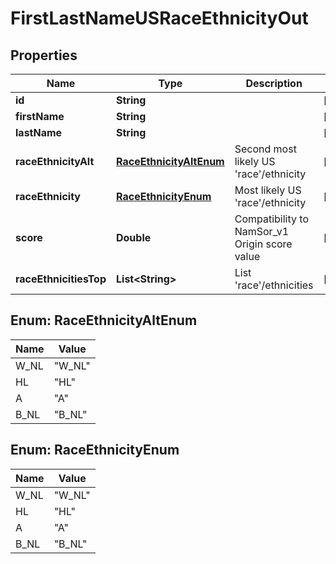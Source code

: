 
# FirstLastNameUSRaceEthnicityOut

## Properties
Name | Type | Description | Notes
------------ | ------------- | ------------- | -------------
**id** | **String** |  |  [optional]
**firstName** | **String** |  |  [optional]
**lastName** | **String** |  |  [optional]
**raceEthnicityAlt** | [**RaceEthnicityAltEnum**](#RaceEthnicityAltEnum) | Second most likely US &#39;race&#39;/ethnicity |  [optional]
**raceEthnicity** | [**RaceEthnicityEnum**](#RaceEthnicityEnum) | Most likely US &#39;race&#39;/ethnicity |  [optional]
**score** | **Double** | Compatibility to NamSor_v1 Origin score value |  [optional]
**raceEthnicitiesTop** | **List&lt;String&gt;** | List &#39;race&#39;/ethnicities |  [optional]


<a name="RaceEthnicityAltEnum"></a>
## Enum: RaceEthnicityAltEnum
Name | Value
---- | -----
W_NL | &quot;W_NL&quot;
HL | &quot;HL&quot;
A | &quot;A&quot;
B_NL | &quot;B_NL&quot;


<a name="RaceEthnicityEnum"></a>
## Enum: RaceEthnicityEnum
Name | Value
---- | -----
W_NL | &quot;W_NL&quot;
HL | &quot;HL&quot;
A | &quot;A&quot;
B_NL | &quot;B_NL&quot;



